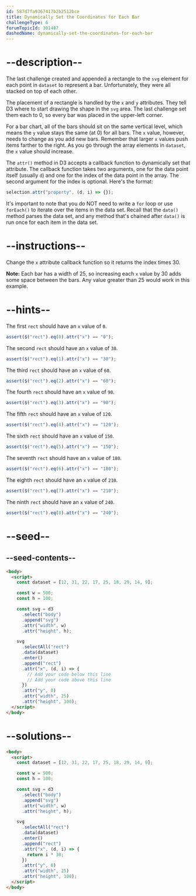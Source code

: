 ```yaml
---
id: 587d7fa9367417b2b2512bce
title: Dynamically Set the Coordinates for Each Bar
challengeType: 6
forumTopicId: 301487
dashedName: dynamically-set-the-coordinates-for-each-bar
---
```


# --description--

The last challenge created and appended a rectangle to the `svg` element for each point in `dataset` to represent a bar. Unfortunately, they were all stacked on top of each other.

The placement of a rectangle is handled by the `x` and `y` attributes. They tell D3 where to start drawing the shape in the `svg` area. The last challenge set them each to 0, so every bar was placed in the upper-left corner.

For a bar chart, all of the bars should sit on the same vertical level, which means the `y` value stays the same (at 0) for all bars. The `x` value, however, needs to change as you add new bars. Remember that larger `x` values push items farther to the right. As you go through the array elements in `dataset`, the `x` value should increase.

The `attr()` method in D3 accepts a callback function to dynamically set that attribute. The callback function takes two arguments, one for the data point itself (usually `d`) and one for the index of the data point in the array. The second argument for the index is optional. Here's the format:

```js
selection.attr("property", (d, i) => {});
```

It's important to note that you do NOT need to write a `for` loop or use `forEach()` to iterate over the items in the data set. Recall that the `data()` method parses the data set, and any method that's chained after `data()` is run once for each item in the data set.

# --instructions--

Change the `x` attribute callback function so it returns the index times 30.

**Note:** Each bar has a width of 25, so increasing each `x` value by 30 adds some space between the bars. Any value greater than 25 would work in this example.

# --hints--

The first `rect` should have an `x` value of `0`.

```js
assert($("rect").eq(0).attr("x") == "0");
```

The second `rect` should have an `x` value of `30`.

```js
assert($("rect").eq(1).attr("x") == "30");
```

The third `rect` should have an `x` value of `60`.

```js
assert($("rect").eq(2).attr("x") == "60");
```

The fourth `rect` should have an `x` value of `90`.

```js
assert($("rect").eq(3).attr("x") == "90");
```

The fifth `rect` should have an `x` value of `120`.

```js
assert($("rect").eq(4).attr("x") == "120");
```

The sixth `rect` should have an `x` value of `150`.

```js
assert($("rect").eq(5).attr("x") == "150");
```

The seventh `rect` should have an `x` value of `180`.

```js
assert($("rect").eq(6).attr("x") == "180");
```

The eighth `rect` should have an `x` value of `210`.

```js
assert($("rect").eq(7).attr("x") == "210");
```

The ninth `rect` should have an `x` value of `240`.

```js
assert($("rect").eq(8).attr("x") == "240");
```

# --seed--

## --seed-contents--

```html
<body>
  <script>
    const dataset = [12, 31, 22, 17, 25, 18, 29, 14, 9];

    const w = 500;
    const h = 100;

    const svg = d3
      .select("body")
      .append("svg")
      .attr("width", w)
      .attr("height", h);

    svg
      .selectAll("rect")
      .data(dataset)
      .enter()
      .append("rect")
      .attr("x", (d, i) => {
        // Add your code below this line
        // Add your code above this line
      })
      .attr("y", 0)
      .attr("width", 25)
      .attr("height", 100);
  </script>
</body>
```

# --solutions--

```html
<body>
  <script>
    const dataset = [12, 31, 22, 17, 25, 18, 29, 14, 9];

    const w = 500;
    const h = 100;

    const svg = d3
      .select("body")
      .append("svg")
      .attr("width", w)
      .attr("height", h);

    svg
      .selectAll("rect")
      .data(dataset)
      .enter()
      .append("rect")
      .attr("x", (d, i) => {
        return i * 30;
      })
      .attr("y", 0)
      .attr("width", 25)
      .attr("height", 100);
  </script>
</body>
```
